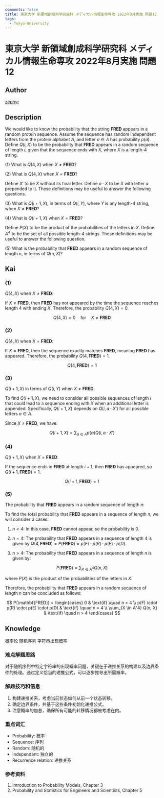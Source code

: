 ```yaml
---
comments: false
title: 東京大学 新領域創成科学研究科 メディカル情報生命専攻 2022年8月実施 問題12
tags:
  - Tokyo-University
---
```


# 東京大学 新領域創成科学研究科 メディカル情報生命専攻 2022年8月実施 問題12

## **Author**
[zephyr](https://inshi-notes.zephyr-zdz.space/)

## **Description**
We would like to know the probability that the string $\mathbf{FRED}$ appears in a random protein sequence. Assume the sequence has random independent letters from the protein alphabet $A$, and letter $a \in A$ has probability $p(a)$. Define $Q(i, X)$ to be the probability that $\mathbf{FRED}$ appears in a random sequence of length $i$, given that the sequence ends with $X$, where $X$ is a length-4 string.

(1) What is $Q(4, X)$ when $X \neq \mathbf{FRED}$?

(2) What is $Q(4, X)$ when $X = \mathbf{FRED}$?

Define $X'$ to be $X$ without its final letter. Define $a \cdot X$ to be $X$ with letter $a$ prepended to it. These definitions may be useful to answer the following questions.

(3) What is $Q(i + 1, X)$, in terms of $Q(i, Y)$, where $Y$ is any length-4 string, when $X \neq \mathbf{FRED}$?

(4) What is $Q(i + 1, X)$ when $X = \mathbf{FRED}$?

Define $P(X)$ to be the product of the probabilities of the letters in $X$. Define $A^4$ to be the set of all possible length-4 strings. These definitions may be useful to answer the following question.

(5) What is the probability that $\mathbf{FRED}$ appears in a random sequence of length $n$, in terms of $Q(n, X)$?

## **Kai**
### (1)

$Q(4, X)$ when $X \neq \mathbf{FRED}$:

If $X \neq \mathbf{FRED}$, then $\mathbf{FRED}$ has not appeared by the time the sequence reaches length 4 with ending $X$. Therefore, the probability $Q(4, X) = 0$.

$$
Q(4, X) = 0 \quad \text{for} \quad X \neq \mathbf{FRED}
$$

### (2)

$Q(4, X)$ when $X = \mathbf{FRED}$:

If $X = \mathbf{FRED}$, then the sequence exactly matches $\mathbf{FRED}$, meaning $\mathbf{FRED}$ has appeared. Therefore, the probability $Q(4, \mathbf{FRED}) = 1$.

$$
Q(4, \mathbf{FRED}) = 1
$$

### (3)

$Q(i + 1, X)$ in terms of $Q(i, Y)$ when $X \neq \mathbf{FRED}$:

To find $Q(i + 1, X)$, we need to consider all possible sequences of length $i$ that could lead to a sequence ending with $X$ when an additional letter is appended. Specifically, $Q(i + 1, X)$ depends on $Q(i, a \cdot X')$ for all possible letters $a \in A$.

Since $X \neq \mathbf{FRED}$, we have:

$$
Q(i + 1, X) = \sum_{a \in A} p(a) Q(i, a \cdot X')
$$

### (4)

$Q(i + 1, X)$ when $X = \mathbf{FRED}$:

If the sequence ends in $\mathbf{FRED}$ at length $i+1$, then $\mathbf{FRED}$ has appeared, so $Q(i + 1, \mathbf{FRED}) = 1$.

$$
Q(i + 1, \mathbf{FRED}) = 1
$$

### (5)

The probability that $\mathbf{FRED}$ appears in a random sequence of length $n$:

To find the total probability that $\mathbf{FRED}$ appears in a sequence of length $n$, we will consider 3 cases:

1. $n < 4$: In this case, $\mathbf{FRED}$ cannot appear, so the probability is 0.

2. $n = 4$: The probability that $\mathbf{FRED}$ appears in a sequence of length 4 is given by $Q(4, \mathbf{FRED}) = P(\mathbf{FRED}) = p(F) \cdot p(R) \cdot p(E) \cdot p(D)$.

3. $n > 4$: The probability that $\mathbf{FRED}$ appears in a sequence of length $n$ is given by:

$$
P(\mathbf{FRED}) = \sum_{X \in A^4} Q(n, X)
$$

where $P(X)$ is the product of the probabilities of the letters in $X$.

Therefore, the probability that $\mathbf{FRED}$ appears in a random sequence of length $n$ can be concluded as follows:

$$
P(\mathbf{FRED}) =
\begin{cases}
0 & \text{if} \quad n < 4 \\
p(F) \cdot p(R) \cdot p(E) \cdot p(D) & \text{if} \quad n = 4 \\
\sum_{X \in A^4} Q(n, X) & \text{if} \quad n > 4
\end{cases}
$$

## **Knowledge**

概率论 随机序列 字符串出现概率

### 难点解题思路

对于随机序列中特定字符串的出现概率问题，关键在于递推关系的构建以及边界条件的处理。通过定义恰当的递推公式，可以逐步推导出所需概率。

### 解题技巧和信息

1. 构建递推关系，考虑当前状态如何从前一个状态转移。
2. 确定边界条件，并基于这些条件初始化递推公式。
3. 注意概率的加总，确保所有可能的转移情况都被考虑在内。

### 重点词汇

- Probability: 概率
- Sequence: 序列
- Random: 随机的
- Independent: 独立的
- Recurrence relation: 递推关系

### 参考资料

1. Introduction to Probability Models, Chapter 3
2. Probability and Statistics for Engineers and Scientists, Chapter 5
